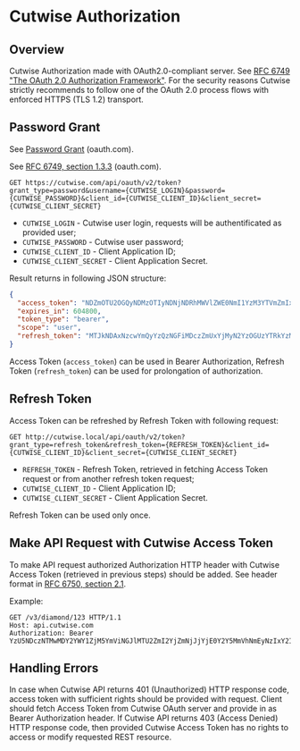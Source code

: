 # Cutwise Authorization

## Overview

Cutwise Authorization made with OAuth2.0-compliant server. See [RFC 6749 "The OAuth 2.0 Authorization Framework"](https://tools.ietf.org/html/rfc6749).
For the security reasons Cutwise strictly recommends to follow one of the OAuth 2.0 process flows with enforced HTTPS (TLS 1.2) transport.

## Password Grant

See [Password Grant](https://www.oauth.com/oauth2-servers/access-tokens/password-grant/) (oauth.com).

See [RFC 6749, section 1.3.3](https://tools.ietf.org/html/rfc6749#section-1.3.3) (oauth.com).

```
GET https://cutwise.com/api/oauth/v2/token?grant_type=password&username={CUTWISE_LOGIN}&password={CUTWISE_PASSWORD}&client_id={CUTWISE_CLIENT_ID}&client_secret={CUTWISE_CLIENT_SECRET}
```

- `CUTWISE_LOGIN` - Cutwise user login, requests will be authentificated as provided user;
- `CUTWISE_PASSWORD` - Cutwise user password;
- `CUTWISE_CLIENT_ID` - Client Application ID;
- `CUTWISE_CLIENT_SECRET` - Client Application Secret.

Result returns in following JSON structure:

```json
{
  "access_token": "NDZmOTU2OGQyNDMzOTIyNDNjNDRhMWVlZWE0NmI1YzM3YTVmZmIxYzUyMmE0ODU3YjYyMmJlZWMzM2JjYjg5Zg",
  "expires_in": 604800,
  "token_type": "bearer",
  "scope": "user",
  "refresh_token": "MTJkNDAxNzcwYmQyYzQzNGFiMDczZmUxYjMyN2YzOGUzYTRkYzMyZGQ1ZWNlNmI1YTI4MjBjNTY4YjUzMmIyOA"
}
```

Access Token (`access_token`) can be used in Bearer Authorization, Refresh Token (`refresh_token`) can be used for prolongation of authorization.

## Refresh Token

Access Token can be refreshed by Refresh Token with following request:

```
GET http://cutwise.local/api/oauth/v2/token?grant_type=refresh_token&refresh_token={REFRESH_TOKEN}&client_id={CUTWISE_CLIENT_ID}&client_secret={CUTWISE_CLIENT_SECRET}
```

- `REFRESH_TOKEN` - Refresh Token, retrieved in fetching Access Token request or from another refresh token request;
- `CUTWISE_CLIENT_ID` - Client Application ID;
- `CUTWISE_CLIENT_SECRET` - Client Application Secret.

Refresh Token can be used only once.

## Make API Request with Cutwise Access Token

To make API request authorized Authorization HTTP header with Cutwise Access Token (retrieved in previous steps) should be added.
See header format in [RFC 6750, section 2.1](https://tools.ietf.org/html/rfc6750#section-2.1).

Example:
```http
GET /v3/diamond/123 HTTP/1.1
Host: api.cutwise.com
Authorization: Bearer YzU5NDczNTMwMDY2YWY1ZjM5YmViNGJlMTU2ZmI2YjZmNjJjYjE0Y2Y5MmVhNmEyNzIxY2IxMzk1N2EzNWYyMw
```

## Handling Errors

In case when Cutwise API returns 401 (Unauthorized) HTTP response code, access token with sufficient rights should be provided with request. Client should fetch Access Token from Cutwise OAuth server and provide in as Bearer Authorization header.
If Cutwise API returns 403 (Access Denied) HTTP response code, then provided Cutwise Access Token has no rights to access or modify requested REST resource.
